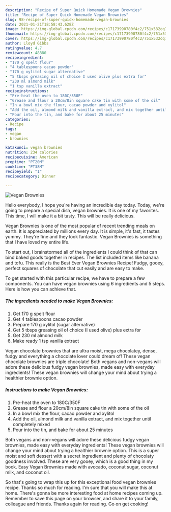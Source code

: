 ```yaml
---
description: "Recipe of Super Quick Homemade Vegan Brownies"
title: "Recipe of Super Quick Homemade Vegan Brownies"
slug: 98-recipe-of-super-quick-homemade-vegan-brownies
date: 2021-01-21T18:58:43.628Z
image: https://img-global.cpcdn.com/recipes/c17173990780f4c2/751x532cq70/vegan-brownies-recipe-main-photo.jpg
thumbnail: https://img-global.cpcdn.com/recipes/c17173990780f4c2/751x532cq70/vegan-brownies-recipe-main-photo.jpg
cover: https://img-global.cpcdn.com/recipes/c17173990780f4c2/751x532cq70/vegan-brownies-recipe-main-photo.jpg
author: Lloyd Gibbs
ratingvalue: 4.7
reviewcount: 48880
recipeingredient:
- "170 g spelt flour"
- "4 tablespoons cacao powder"
- "170 g xylitol sugar alternative"
- "5 tbsps greasing oil of choice I used olive plus extra for"
- "230 ml almond milk"
- "1 tsp vanilla extract"
recipeinstructions:
- "Pre-heat the oven to 180C/350F"
- "Grease and flour a 20cm/8in square cake tin with some of the oil"
- "In a bowl mix the flour, cacao powder and xylitol"
- "Add the oil, almond milk and vanilla extract, and mix together until completely mixed"
- "Pour into the tin, and bake for about 25 minutes"
categories:
- Recipe
tags:
- vegan
- brownies

katakunci: vegan brownies 
nutrition: 234 calories
recipecuisine: American
preptime: "PT20M"
cooktime: "PT38M"
recipeyield: "1"
recipecategory: Dinner

---
```



![Vegan Brownies](https://img-global.cpcdn.com/recipes/c17173990780f4c2/751x532cq70/vegan-brownies-recipe-main-photo.jpg)

Hello everybody, I hope you're having an incredible day today. Today, we're going to prepare a special dish, vegan brownies. It is one of my favorites. This time, I will make it a bit tasty. This will be really delicious.

Vegan Brownies is one of the most popular of recent trending meals on earth. It is appreciated by millions every day. It is simple, it's fast, it tastes yummy. They're fine and they look fantastic. Vegan Brownies is something that I have loved my entire life.

To start out, I brainstormed all of the ingredients I could think of that can bind baked goods together in recipes. The list included items like banana and tofu. This really is the Best Ever Vegan Brownies Recipe! Fudgy, gooey, perfect squares of chocolate that cut easily and are easy to make.


To get started with this particular recipe, we have to prepare a few components. You can have vegan brownies using 6 ingredients and 5 steps. Here is how you can achieve that.

<!--inarticleads1-->

##### The ingredients needed to make Vegan Brownies:

1. Get 170 g spelt flour
1. Get 4 tablespoons cacao powder
1. Prepare 170 g xylitol (sugar alternative)
1. Get 5 tbsps greasing oil of choice (I used olive) plus extra for
1. Get 230 ml almond milk
1. Make ready 1 tsp vanilla extract


Vegan chocolate brownies that are ultra moist, mega chocolatey, dense, fudgy and everything a chocolate lover could dream of! These vegan chocolate brownies are triple chocolate! Both vegans and non-vegans will adore these delicious fudgy vegan brownies, made easy with everyday ingredients! These vegan brownies will change your mind about trying a healthier brownie option. 

<!--inarticleads2-->

##### Instructions to make Vegan Brownies:

1. Pre-heat the oven to 180C/350F
1. Grease and flour a 20cm/8in square cake tin with some of the oil
1. In a bowl mix the flour, cacao powder and xylitol
1. Add the oil, almond milk and vanilla extract, and mix together until completely mixed
1. Pour into the tin, and bake for about 25 minutes


Both vegans and non-vegans will adore these delicious fudgy vegan brownies, made easy with everyday ingredients! These vegan brownies will change your mind about trying a healthier brownie option. This is a super moist and soft dessert with a secret ingredient and plenty of chocolaty goodness involved. These are very gooey, which is a good thing in my book. Easy Vegan Brownies made with avocado, coconut sugar, coconut milk, and coconut oil. 

So that's going to wrap this up for this exceptional food vegan brownies recipe. Thanks so much for reading. I'm sure that you will make this at home. There's gonna be more interesting food at home recipes coming up. Remember to save this page on your browser, and share it to your family, colleague and friends. Thanks again for reading. Go on get cooking!
